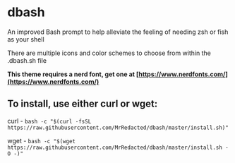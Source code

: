 # dbash
An improved Bash prompt to help alleviate the feeling of needing zsh or fish as your shell

There are multiple icons and color schemes to choose from within the .dbash.sh file

**This theme requires a nerd font, get one at [https://www.nerdfonts.com/](https://www.nerdfonts.com/)**

## To install, use either curl or wget:

curl - `bash -c "$(curl -fsSL https://raw.githubusercontent.com/MrRedacted/dbash/master/install.sh)"`

wget - `bash -c "$(wget https://raw.githubusercontent.com/MrRedacted/dbash/master/install.sh -O -)"`
